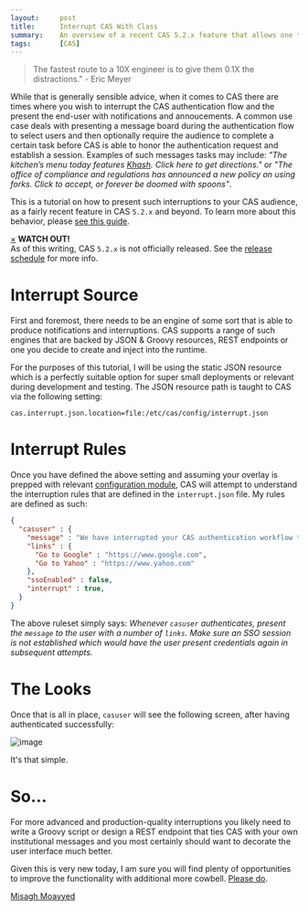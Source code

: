 ```yaml
---
layout:     post
title:      Interrupt CAS With Class
summary:    An overview of a recent CAS 5.2.x feature that allows one to interrupt the authentication flow with notifications and advertisements, dictating CAS should treat the authenticated session with configuration and compassion.
tags:       [CAS]
---
```


> The fastest route to a 10X engineer is to give them 0.1X the distractions." - Eric Meyer

While that is generally sensible advice, when it comes to CAS there are times where you wish to interrupt the CAS authentication flow and the present the end-user with notifications and annoucements. A common use case deals with presenting a message board during the authentication flow to select users and then optionally require the audience to complete a certain task before CAS is able to honor the authentication request and establish a session. Examples of such messages tasks may include: _"The kitchen’s menu today features <a href="https://www.wikiwand.com/en/Khash_(dish)">Khash</a>. Click here to get directions."_ or _"The office of compliance and regulations has announced a new policy on using forks. Click to accept, or forever be doomed with spoons"_.

This is a tutorial on how to present such interruptions to your CAS audience, as a fairly recent feature in CAS `5.2.x` and beyond. To learn more about this behavior, please [see this guide](https://apereo.github.io/cas/development/installation/Webflow-Customization-Interrupt.html).

<div class="alert alert-info">
  <a href="#" class="close" data-dismiss="alert" aria-label="close">&times;</a>
  <strong>WATCH OUT!</strong><br/>As of this writing, CAS <code>5.2.x</code> is not officially released. See the <a href="https://github.com/apereo/cas/milestones">release schedule</a> for more info.
</div>

# Interrupt Source

First and foremost, there needs to be an engine of some sort that is able to produce notifications and interruptions. CAS supports a range of such engines that are backed by JSON & Groovy resources, REST endpoints or one you decide to create and inject into the runtime. 

For the purposes of this tutorial, I will be using the static JSON resource which is a perfectly suitable option for super small deployments or relevant during development and testing. The JSON resource path is taught to CAS via the following setting:

```properties
cas.interrupt.json.location=file:/etc/cas/config/interrupt.json
```

# Interrupt Rules

Once you have defined the above setting and assuming your overlay is prepped with relevant [configuration module](https://apereo.github.io/cas/development/installation/Webflow-Customization-Interrupt.html), CAS will attempt to understand the interruption rules that are defined in the `interrupt.json` file. My rules are defined as such:

```json
{
  "casuser" : {
    "message" : "We have interrupted your CAS authentication workflow to bring you the following information. Select one of the links below to go somewhere and do something fun and then come back to continue with <strong>CAS</strong>.",
    "links" : {
      "Go to Google" : "https://www.google.com",
      "Go to Yahoo" : "https://www.yahoo.com"
    },
    "ssoEnabled" : false,
    "interrupt" : true,
  }
}
```

The above ruleset simply says: _Whenever <code>casuser</code> authenticates, present the `message` to the user with a number of `links`. Make sure an SSO session is not established which would have the user present credentials again in subsequent attempts._

# The Looks

Once that is all in place, `casuser` will see the following screen, after having authenticated successfully:

![image](https://user-images.githubusercontent.com/1205228/29816821-eb5a597a-8cca-11e7-8ee8-f5433b01f90d.png)

It's that simple. 


# So...

For more advanced and production-quality interruptions you likely need to write a Groovy script or design a REST endpoint that ties CAS with your own institutional messages and you most certainly should want to decorate the user interface much better.

Given this is very new today, I am sure you will find plenty of opportunities to improve the functionality with additional more cowbell. [Please do](https://apereo.github.io/cas/developer/Contributor-Guidelines.html).

[Misagh Moayyed](https://twitter.com/misagh84)
